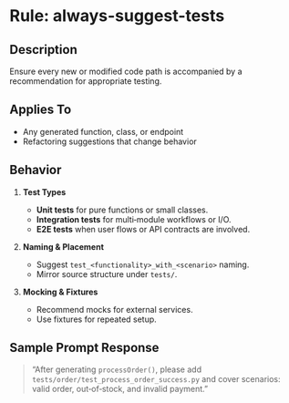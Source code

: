 # Rule: always-suggest-tests

## Description
Ensure every new or modified code path is accompanied by a recommendation for appropriate testing.

## Applies To
- Any generated function, class, or endpoint
- Refactoring suggestions that change behavior

## Behavior
1. **Test Types**  
   - **Unit tests** for pure functions or small classes.  
   - **Integration tests** for multi‑module workflows or I/O.  
   - **E2E tests** when user flows or API contracts are involved.

2. **Naming & Placement**  
   - Suggest `test_<functionality>_with_<scenario>` naming.  
   - Mirror source structure under `tests/`.

3. **Mocking & Fixtures**  
   - Recommend mocks for external services.  
   - Use fixtures for repeated setup.

## Sample Prompt Response
> “After generating `processOrder()`, please add `tests/order/test_process_order_success.py` and cover scenarios: valid order, out‑of‑stock, and invalid payment.”  
